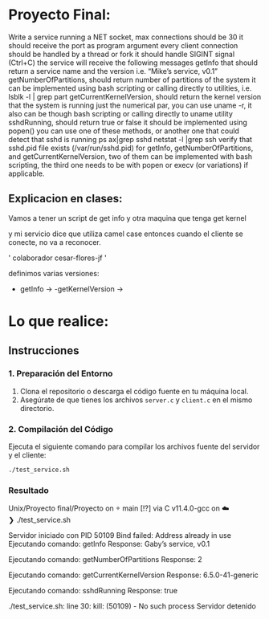 # Proyecto Final:

Write a service running a NET socket, max connections should be 30
it should receive the port as program argument
every client connection should be handled by a thread or fork
it should handle SIGINT signal (Ctrl+C)
the service will receive the following messages 
getInfo that should return a service name and the version
i.e. “Mike’s service, v0.1”
getNumberOfPartitions, should return number of partitions of the system
it can be implemented using bash scripting or calling directly to utilities, i.e. lsblk -l | grep part
getCurrentKernelVersion, should return the kernel version that the system is running
just the numerical par, you can use uname -r, it also can be though bash scripting or calling directly to uname utility
sshdRunning, should return true or false
it should be implemented using popen()
you can use one of these methods, or another one that could detect that sshd is running
ps ax|grep sshd
netstat -l |grep ssh
verify that sshd.pid file exists (/var/run/sshd.pid)
for getInfo, getNumberOfPartitions, and getCurrentKernelVersion, two of them can be implemented with bash scripting, the third one needs to be with popen or execv (or variations) if applicable.

## Explicacion en clases:
Vamos a tener un script de get info 
y otra maquina que tenga get kernel

y mi servicio dice que utiliza camel case entonces cuando el cliente se conecte, no va a reconocer.

' colaborador cesar-flores-jf '

definimos varias versiones:
- getInfo ->
-getKernelVersion ->

# Lo que realice:

## Instrucciones

### 1. Preparación del Entorno

1. Clona el repositorio o descarga el código fuente en tu máquina local.
2. Asegúrate de que tienes los archivos `server.c` y `client.c` en el mismo directorio.

### 2. Compilación del Código

Ejecuta el siguiente comando para compilar los archivos fuente del servidor y el cliente:

```sh
./test_service.sh
```

### Resultado

Unix/Proyecto final/Proyecto on  main [!?] via C v11.4.0-gcc on ☁️  
❯ ./test_service.sh

Servidor iniciado con PID 50109
Bind failed: Address already in use
Ejecutando comando: getInfo
Response: Gaby’s service, v0.1

Ejecutando comando: getNumberOfPartitions
Response: 2


Ejecutando comando: getCurrentKernelVersion
Response: 6.5.0-41-generic


Ejecutando comando: sshdRunning
Response: true

./test_service.sh: line 30: kill: (50109) - No such process
Servidor detenido
